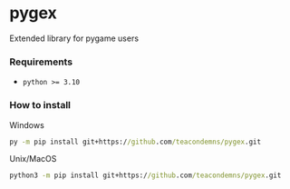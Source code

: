 # pygex
Extended library for pygame users

### Requirements
- `python >= 3.10`

### How to install
Windows
```bat
py -m pip install git+https://github.com/teacondemns/pygex.git
```
Unix/MacOS
```bat
python3 -m pip install git+https://github.com/teacondemns/pygex.git
```
